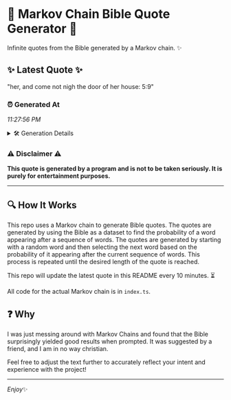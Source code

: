 # 📖 Markov Chain Bible Quote Generator 📖

Infinite quotes from the Bible generated by a Markov chain. ✨

## ✨ Latest Quote ✨
"her, and come not nigh the door of her house: 5:9"

### ⏰ Generated At
*11:27:56 PM*

<details>
    <summary>🛠️ Generation Details</summary>
    <p>
        <strong>🌱 Seed:</strong> her,<br>
        <strong>🔄 Iterations:</strong> 10<br>
        <strong>📜 Context History:</strong><br>[ her, ]: and<br>[ her,, and ]: come<br>[ her,, and, come ]: not<br>[ her,, and, come, not ]: nigh<br>[ her,, and, come, not, nigh ]: the<br>[ her,, and, come, not, nigh, the ]: door<br>[ and, come, not, nigh, the, door ]: of<br>[ come, not, nigh, the, door, of ]: her<br>[ not, nigh, the, door, of, her ]: house:<br>[ nigh, the, door, of, her, house: ]: 5:9<br>
    </p>
</details>

### ⚠️ Disclaimer ⚠️
**This quote is generated by a program and is not to be taken seriously. It is purely for entertainment purposes.**

---

## 🔍 How It Works

This repo uses a Markov chain to generate Bible quotes. The quotes are generated by using the Bible as a dataset to find the probability of a word appearing after a sequence of words. The quotes are generated by starting with a random word and then selecting the next word based on the probability of it appearing after the current sequence of words. This process is repeated until the desired length of the quote is reached.

This repo will update the latest quote in this README every 10 minutes. ⏳

All code for the actual Markov chain is in `index.ts`.

## ❓ Why

I was just messing around with Markov Chains and found that the Bible surprisingly yielded good results when prompted. 
It was suggested by a friend, and I am in no way christian.

Feel free to adjust the text further to accurately reflect your intent and experience with the project!

---

*Enjoy*✨
